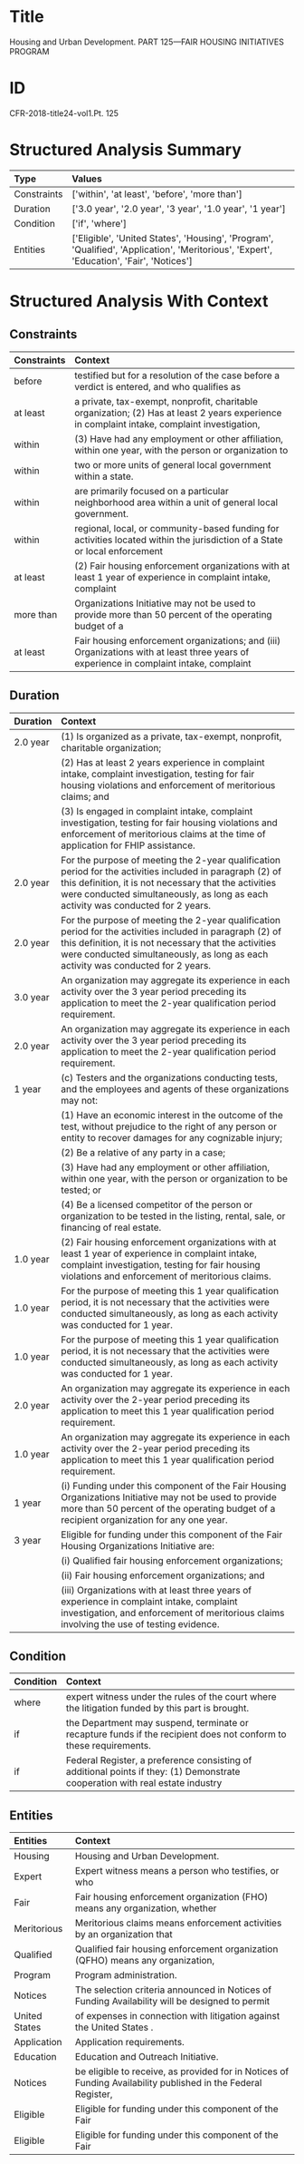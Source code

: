 # Title

 Housing and Urban Development. PART 125—FAIR HOUSING INITIATIVES PROGRAM


# ID

 CFR-2018-title24-vol1.Pt. 125


# Structured Analysis Summary

| Type        | Values                                                                                                                                   |
|:------------|:-----------------------------------------------------------------------------------------------------------------------------------------|
| Constraints | ['within', 'at least', 'before', 'more than']                                                                                            |
| Duration    | ['3.0 year', '2.0 year', '3 year', '1.0 year', '1 year']                                                                                 |
| Condition   | ['if', 'where']                                                                                                                          |
| Entities    | ['Eligible', 'United States', 'Housing', 'Program', 'Qualified', 'Application', 'Meritorious', 'Expert', 'Education', 'Fair', 'Notices'] |


# Structured Analysis With Context

 


## Constraints

| Constraints   | Context                                                                                                                                      |
|:--------------|:---------------------------------------------------------------------------------------------------------------------------------------------|
| before        | testified but for a resolution of the case before a verdict is entered, and who qualifies as                                                 |
| at least      | a private, tax-exempt, nonprofit, charitable organization; (2) Has at least 2 years experience in complaint intake, complaint investigation, |
| within        | (3) Have had any employment or other affiliation, within one year, with the person or organization to                                        |
| within        | two or more units of general local government within  a state.                                                                               |
| within        | are primarily focused on a particular neighborhood area within  a unit of general local government.                                          |
| within        | regional, local, or community-based funding for activities located within the jurisdiction of a State or local enforcement                   |
| at least      | (2) Fair housing enforcement organizations with  at least 1 year of experience in complaint intake, complaint                                |
| more than     | Organizations Initiative may not be used to provide more than 50 percent of the operating budget of a                                        |
| at least      | Fair housing enforcement organizations; and (iii) Organizations with at least three years of experience in complaint intake, complaint       |


## Duration

| Duration   | Context                                                                                                                                                                                                                                                |
|:-----------|:-------------------------------------------------------------------------------------------------------------------------------------------------------------------------------------------------------------------------------------------------------|
| 2.0 year   | (1) Is organized as a private, tax-exempt, nonprofit, charitable organization;                                                                                                                                                                         |
|            |               (2) Has at least 2 years experience in complaint intake, complaint investigation, testing for fair housing violations and enforcement of meritorious claims; and                                                                         |
|            |               (3) Is engaged in complaint intake, complaint investigation, testing for fair housing violations and enforcement of meritorious claims at the time of application for FHIP assistance.                                                   |
| 2.0 year   | For the purpose of meeting the 2-year qualification period for the activities included in paragraph (2) of this definition, it is not necessary that the activities were conducted simultaneously, as long as each activity was conducted for 2 years. |
| 2.0 year   | For the purpose of meeting the 2-year qualification period for the activities included in paragraph (2) of this definition, it is not necessary that the activities were conducted simultaneously, as long as each activity was conducted for 2 years. |
| 3.0 year   | An organization may aggregate its experience in each activity over the 3 year period preceding its application to meet the 2-year qualification period requirement.                                                                                    |
| 2.0 year   | An organization may aggregate its experience in each activity over the 3 year period preceding its application to meet the 2-year qualification period requirement.                                                                                    |
| 1 year     | (c) Testers and the organizations conducting tests, and the employees and agents of these organizations may not:                                                                                                                                       |
|            |               (1) Have an economic interest in the outcome of the test, without prejudice to the right of any person or entity to recover damages for any cognizable injury;                                                                           |
|            |               (2) Be a relative of any party in a case;                                                                                                                                                                                                |
|            |               (3) Have had any employment or other affiliation, within one year, with the person or organization to be tested; or                                                                                                                      |
|            |               (4) Be a licensed competitor of the person or organization to be tested in the listing, rental, sale, or financing of real estate.                                                                                                       |
| 1.0 year   | (2) Fair housing enforcement organizations with at least 1 year of experience in complaint intake, complaint investigation, testing for fair housing violations and enforcement of meritorious claims.                                                 |
| 1.0 year   | For the purpose of meeting this 1 year qualification period, it is not necessary that the activities were conducted simultaneously, as long as each activity was conducted for 1 year.                                                                 |
| 1.0 year   | For the purpose of meeting this 1 year qualification period, it is not necessary that the activities were conducted simultaneously, as long as each activity was conducted for 1 year.                                                                 |
| 2.0 year   | An organization may aggregate its experience in each activity over the 2-year period preceding its application to meet this 1 year qualification period requirement.                                                                                   |
| 1.0 year   | An organization may aggregate its experience in each activity over the 2-year period preceding its application to meet this 1 year qualification period requirement.                                                                                   |
| 1 year     | (i) Funding under this component of the Fair Housing Organizations Initiative may not be used to provide more than 50 percent of the operating budget of a recipient organization for any one year.                                                    |
| 3 year     | Eligible for funding under this component of the Fair Housing Organizations Initiative are:                                                                                                                                                            |
|            |               (i) Qualified fair housing enforcement organizations;                                                                                                                                                                                    |
|            |               (ii) Fair housing enforcement organizations; and                                                                                                                                                                                         |
|            |               (iii) Organizations with at least three years of experience in complaint intake, complaint investigation, and enforcement of meritorious claims involving the use of testing evidence.                                                   |


## Condition

| Condition   | Context                                                                                                                       |
|:------------|:------------------------------------------------------------------------------------------------------------------------------|
| where       | expert witness under the rules of the court where  the litigation funded by this part is brought.                             |
| if          | the Department may suspend, terminate or recapture funds if  the recipient does not conform to these requirements.            |
| if          | Federal Register, a preference consisting of additional points if they: (1) Demonstrate cooperation with real estate industry |


## Entities

| Entities      | Context                                                                                                       |
|:--------------|:--------------------------------------------------------------------------------------------------------------|
| Housing       | Housing  and Urban Development.                                                                               |
| Expert        | Expert witness means a person who testifies, or who                                                           |
| Fair          | Fair housing enforcement organization (FHO) means any organization, whether                                   |
| Meritorious   | Meritorious claims means enforcement activities by an organization that                                       |
| Qualified     | Qualified fair housing enforcement organization (QFHO) means any organization,                                |
| Program       | Program  administration.                                                                                      |
| Notices       | The selection criteria announced in  Notices of Funding Availability will be designed to permit               |
| United States | of expenses in connection with litigation against the United States .                                         |
| Application   | Application  requirements.                                                                                    |
| Education     | Education  and Outreach Initiative.                                                                           |
| Notices       | be eligible to receive, as provided for in Notices of Funding Availability published in the Federal Register, |
| Eligible      | Eligible for funding under this component of the Fair                                                         |
| Eligible      | Eligible for funding under this component of the Fair                                                         |


